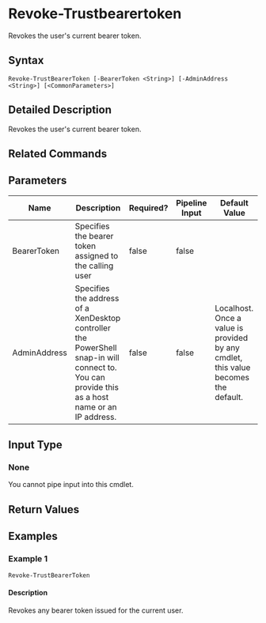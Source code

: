 ﻿
# Revoke-Trustbearertoken
Revokes the user's current bearer token.
## Syntax
```
Revoke-TrustBearerToken [-BearerToken <String>] [-AdminAddress <String>] [<CommonParameters>]
```
## Detailed Description
Revokes the user's current bearer token.


## Related Commands

## Parameters
| Name   | Description | Required? | Pipeline Input | Default Value |
| --- | --- | --- | --- | --- |
| BearerToken | Specifies the bearer token assigned to the calling user | false | false |  |
| AdminAddress | Specifies the address of a XenDesktop controller the PowerShell snap-in will connect to. You can provide this as a host name or an IP address. | false | false | Localhost. Once a value is provided by any cmdlet, this value becomes the default. |

## Input Type

### None
You cannot pipe input into this cmdlet.
## Return Values

### 

## Examples

### Example 1
```
Revoke-TrustBearerToken
```
#### Description
Revokes any bearer token issued for the current user.
